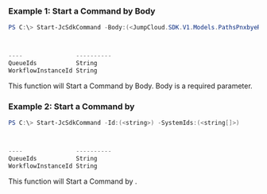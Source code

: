 ### Example 1: Start a Command by Body
```powershell
PS C:\> Start-JcSdkCommand -Body:(<JumpCloud.SDK.V1.Models.PathsPnxbyeRuncommandPostRequestbodyContentApplicationJsonSchema>)



----               ----------
QueueIds           String
WorkflowInstanceId String


```

This function will Start a Command by Body. Body is a required parameter.

### Example 2: Start a Command by
```powershell
PS C:\> Start-JcSdkCommand -Id:(<string>) -SystemIds:(<string[]>)



----               ----------
QueueIds           String
WorkflowInstanceId String


```

This function will Start a Command by .

